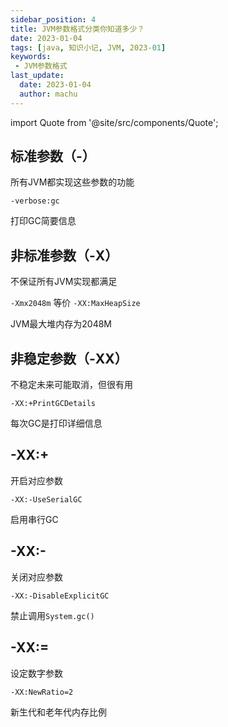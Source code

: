 ```yaml
---
sidebar_position: 4
title: JVM参数格式分类你知道多少？
date: 2023-01-04
tags: [java, 知识小记, JVM, 2023-01]
keywords:
 - JVM参数格式
last_update:
  date: 2023-01-04
  author: machu
---
```


import Quote from '@site/src/components/Quote';

> <Quote></Quote>


## 标准参数（-）

所有JVM都实现这些参数的功能

`-verbose:gc`

打印GC简要信息

## 非标准参数（-X）

不保证所有JVM实现都满足

`-Xmx2048m` 等价 `-XX:MaxHeapSize`

JVM最大堆内存为2048M

## 非稳定参数（-XX） 

不稳定未来可能取消，但很有用

`-XX:+PrintGCDetails`

每次GC是打印详细信息

## -XX:+

开启对应参数

`-XX:-UseSerialGC`

启用串行GC

## -XX:-

关闭对应参数

`-XX:-DisableExplicitGC`

禁止调用`System.gc()`

## -XX:=

设定数字参数

`-XX:NewRatio=2`

新生代和老年代内存比例